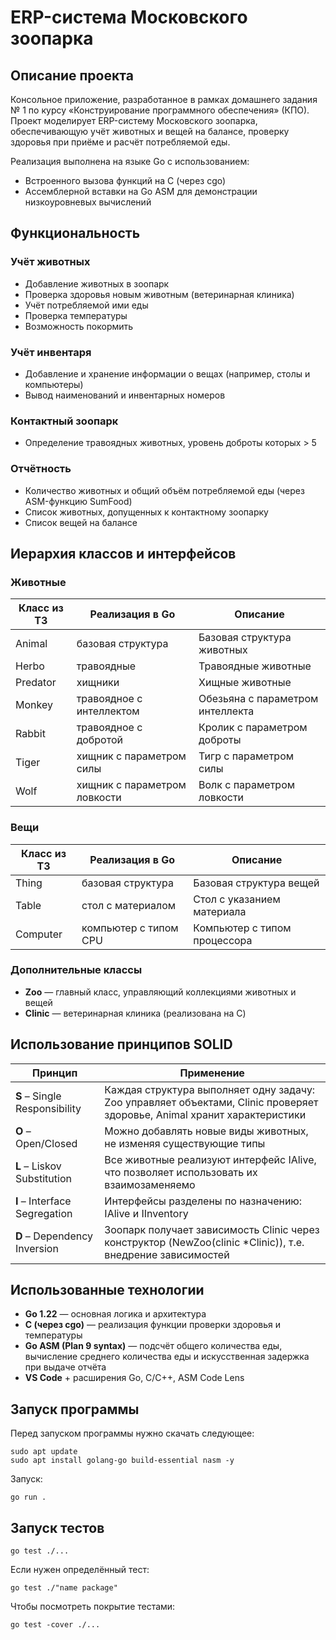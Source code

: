 # ERP-система Московского зоопарка

##  Описание проекта

Консольное приложение, разработанное в рамках домашнего задания № 1 по курсу «Конструирование программного обеспечения» (КПО). Проект моделирует ERP-систему Московского зоопарка, обеспечивающую учёт животных и вещей на балансе, проверку здоровья при приёме и расчёт потребляемой еды.

Реализация выполнена на языке Go с использованием:
- Встроенного вызова функций на C (через cgo)
- Ассемблерной вставки на Go ASM для демонстрации низкоуровневых вычислений

## Функциональность

### Учёт животных
- Добавление животных в зоопарк
- Проверка здоровья новым животным (ветеринарная клиника)
- Учёт потребляемой ими еды
- Проверка температуры
- Возможность покормить 

### Учёт инвентаря
- Добавление и хранение информации о вещах (например, столы и компьютеры)
- Вывод наименований и инвентарных номеров

### Контактный зоопарк
- Определение травоядных животных, уровень доброты которых > 5

### Отчётность
- Количество животных и общий объём потребляемой еды (через ASM-функцию SumFood)
- Список животных, допущенных к контактному зоопарку
- Список вещей на балансе

## Иерархия классов и интерфейсов

### Животные

| Класс из ТЗ | Реализация в Go | Описание |
|-------------|-----------------|-----------|
| Animal | базовая структура | Базовая структура животных |
| Herbo | травоядные | Травоядные животные |
| Predator | хищники | Хищные животные |
| Monkey | травоядное с интеллектом | Обезьяна с параметром интеллекта |
| Rabbit | травоядное с добротой | Кролик с параметром доброты |
| Tiger | хищник с параметром силы | Тигр с параметром силы |
| Wolf | хищник с параметром ловкости | Волк с параметром ловкости |

### Вещи

| Класс из ТЗ | Реализация в Go | Описание |
|-------------|-----------------|-----------|
| Thing | базовая структура | Базовая структура вещей |
| Table | стол с материалом | Стол с указанием материала |
| Computer | компьютер с типом CPU | Компьютер с типом процессора |

### Дополнительные классы
- **Zoo** — главный класс, управляющий коллекциями животных и вещей
- **Clinic** — ветеринарная клиника (реализована на C)

##  Использование принципов SOLID

| Принцип | Применение |
|---------|------------|
| **S** – Single Responsibility | Каждая структура выполняет одну задачу: Zoo управляет объектами, Clinic проверяет здоровье, Animal хранит характеристики |
| **O** – Open/Closed | Можно добавлять новые виды животных, не изменяя существующие типы |
| **L** – Liskov Substitution | Все животные реализуют интерфейс IAlive, что позволяет использовать их взаимозаменяемо |
| **I** – Interface Segregation | Интерфейсы разделены по назначению: IAlive и IInventory |
| **D** – Dependency Inversion | Зоопарк получает зависимость Clinic через конструктор (NewZoo(clinic *Clinic)), т.е. внедрение зависимостей |

## Использованные технологии

- **Go 1.22** — основная логика и архитектура
- **C (через cgo)** — реализация функции проверки здоровья и температуры
- **Go ASM (Plan 9 syntax)** — подсчёт общего количества еды, вычисление среднего количества еды и искусственная задержка при выдаче отчёта
- **VS Code** + расширения Go, C/C++, ASM Code Lens

## Запуск программы

Перед запуском программы нужно скачать следующее:

```
sudo apt update
sudo apt install golang-go build-essential nasm -y
```
Запуск:
``` 
go run . 
```
## Запуск тестов

```
go test ./...

```
Если нужен определённый тест:
```
go test ./"name package"
```
Чтобы посмотреть покрытие тестами:
```
go test -cover ./...
```